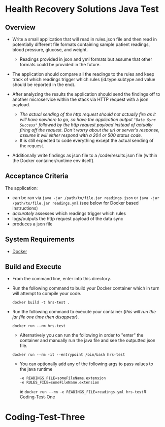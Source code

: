 # Health Recovery Solutions Java Test

## Overview

- Write a small application that will read in rules.json file and then read in potentially different file formats 
containing sample patient readings, blood pressure, glucose, and weight.
    - Readings provided in json and yml formats but assume that other formats could be provided in the future.

- The application should compare all the readings to the rules and keep track of which readings trigger which rules 
(id.type.subtype and value should be reported in the end).

- After analyzing the results the application should send the findings off to another microservice within the stack via 
HTTP request with a json payload.
    - _The actual sending of the http request should not actually fire as it will have nowhere to go, so have the 
    application output `"Data Sync Success"` followed by the http request payload instead of actually firing off the request.
    Don't worry about the url or server's response, assume it will either respond with a 204 or 500 status code._
    - It is still expected to code everything except the actual sending of the request. 

- Additionally write findings as json file to a /code/results.json file (within the Docker container/runtime env itself). 

## Acceptance Criteria

The application:
- can be ran via `java -jar /path/to/file.jar readings.json` or `java -jar /path/to/file.jar readings.yml` (see below for Docker based instructions)
- *accurately* assesses which readings trigger which rules
- logs/outputs the http request payload of the data sync
- produces a json file

## System Requirements

- [Docker](https://www.docker.com/)

## Build and Execute

- From the command line, enter into this directory.

- Run the following command to build your Docker container which in turn will attempt to compile your code.
   
    ```shell script
    docker build -t hrs-test .
    ```

- Run the following command to execute your container (_this will run the jar file one time then disappear_).
    ```shell script
    docker run --rm hrs-test
    ```
    - Alternatively you can run the following in order to "enter" the container and manually run the java file and see the outputted json file.
    ```shell script
    docker run --rm -it --entrypoint /bin/bash hrs-test
    ```
    - You can optionally add any of the following args to pass values to the java runtime
        ```shell script
        -e READINGS_FILE=someFileName.extension
        -e RULES_FILE=someFileName.extension
        ```
        ie 
            ```
            docker run --rm -e READINGS_FILE=readings.yml hrs-test
            ```# Coding-Test-One
# Coding-Test-Three
